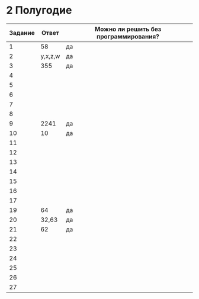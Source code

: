 # 2 Полугодие

| Задание | Ответ | Можно ли решить без программирования? |
| ------ | ------ | ------|
| 1 | 58 | да |
| 2 | y,x,z,w | да |
| 3 | 355 | да  |
| 4 |  ||  |
| 5 |  ||  |
| 6 |  ||  |
| 7 |  ||  |
| 8 |  ||  |
| 9 | 2241 | да  |
| 10 | 10 | да |
| 11 |  ||  |
| 12 |  ||  |
| 13 |  ||  |
| 14 |  ||  |
| 15 |  ||  |
| 16 |  ||  |
| 17 |  ||  |
| 19 | 64 | да  |
| 20 | 32,63 | да |
| 21 | 62 | да |
| 22 |  ||  |
| 23 |  ||  |
| 24 |  ||  |
| 25 |  ||  |
| 26 |  ||  |
| 27 |  ||  |
